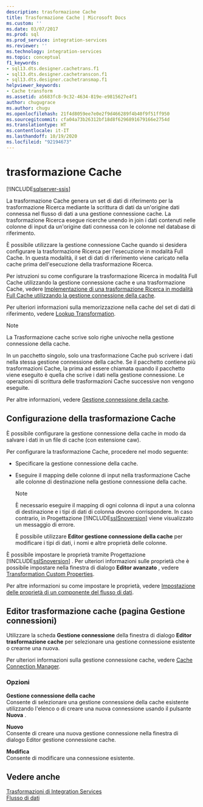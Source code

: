 ```yaml
---
description: trasformazione Cache
title: Trasformazione Cache | Microsoft Docs
ms.custom: ''
ms.date: 03/07/2017
ms.prod: sql
ms.prod_service: integration-services
ms.reviewer: ''
ms.technology: integration-services
ms.topic: conceptual
f1_keywords:
- sql13.dts.designer.cachetrans.f1
- sql13.dts.designer.cachetranscon.f1
- sql13.dts.designer.cachetransmap.f1
helpviewer_keywords:
- Cache transform
ms.assetid: a5683fc8-9c32-4634-819e-e9815627e4f1
author: chugugrace
ms.author: chugu
ms.openlocfilehash: 21f4d8059ee7e0e2f9d466289f4b40f9f51ff950
ms.sourcegitcommit: cfa04a73b26312bf18d8f6296891679166e2754d
ms.translationtype: HT
ms.contentlocale: it-IT
ms.lasthandoff: 10/19/2020
ms.locfileid: "92194673"
---
```

# <a name="cache-transform"></a>trasformazione Cache

[!INCLUDE[sqlserver-ssis](../../../includes/applies-to-version/sqlserver-ssis.md)]


  La trasformazione Cache genera un set di dati di riferimento per la trasformazione Ricerca mediante la scrittura di dati da un'origine dati connessa nel flusso di dati a una gestione connessione cache. La trasformazione Ricerca esegue ricerche unendo in join i dati contenuti nelle colonne di input da un'origine dati connessa con le colonne nel database di riferimento.  
  
 È possibile utilizzare la gestione connessione Cache quando si desidera configurare la trasformazione Ricerca per l'esecuzione in modalità Full Cache. In questa modalità, il set di dati di riferimento viene caricato nella cache prima dell'esecuzione della trasformazione Ricerca.  
  
 Per istruzioni su come configurare la trasformazione Ricerca in modalità Full Cache utilizzando la gestione connessione cache e una trasformazione Cache, vedere [Implementazione di una trasformazione Ricerca in modalità Full Cache utilizzando la gestione connessione della cache](../../connection-manager/lookup-transformation-full-cache-mode-cache-connection-manager.md).  
  
 Per ulteriori informazioni sulla memorizzazione nella cache del set di dati di riferimento, vedere [Lookup Transformation](../../../integration-services/data-flow/transformations/lookup-transformation.md).  
  
> [!NOTE]  
>  La Trasformazione cache scrive solo righe univoche nella gestione connessione della cache.  
  
 In un pacchetto singolo, solo una trasformazione Cache può scrivere i dati nella stessa gestione connessione della cache. Se il pacchetto contiene più trasformazioni Cache, la prima ad essere chiamata quando il pacchetto viene eseguito è quella che scrive i dati nella gestione connessione. Le operazioni di scrittura delle trasformazioni Cache successive non vengono eseguite.  
  
 Per altre informazioni, vedere [Gestione connessione della cache](../../connection-manager/cache-connection-manager.md).  
  
## <a name="configuration-of-the-cache-transform"></a>Configurazione della trasformazione Cache  
 È possibile configurare la gestione connessione della cache in modo da salvare i dati in un file di cache (con estensione caw).  
  
 Per configurare la trasformazione Cache, procedere nel modo seguente:  
  
-   Specificare la gestione connessione della cache.  
  
-   Eseguire il mapping delle colonne di input nella trasformazione Cache alle colonne di destinazione nella gestione connessione della cache.  
  
    > [!NOTE]  
    >  È necessario eseguire il mapping di ogni colonna di input a una colonna di destinazione e i tipi di dati di colonna devono corrispondere. In caso contrario, in Progettazione [!INCLUDE[ssISnoversion](../../../includes/ssisnoversion-md.md)] viene visualizzato un messaggio di errore.  
  
     È possibile utilizzare **Editor gestione connessione della cache** per modificare i tipi di dati, i nomi e altre proprietà delle colonne.  
  
 È possibile impostare le proprietà tramite Progettazione [!INCLUDE[ssISnoversion](../../../includes/ssisnoversion-md.md)] . Per ulteriori informazioni sulle proprietà che è possibile impostare nella finestra di dialogo **Editor avanzato** , vedere [Transformation Custom Properties](../../../integration-services/data-flow/transformations/transformation-custom-properties.md).  
  
 Per altre informazioni su come impostare le proprietà, vedere [Impostazione delle proprietà di un componente del flusso di dati](../../../integration-services/data-flow/set-the-properties-of-a-data-flow-component.md).  
  
## <a name="cache-transformation-editor-connection-manager-page"></a>Editor trasformazione cache (pagina Gestione connessioni)
  Utilizzare la scheda **Gestione connessione** della finestra di dialogo **Editor trasformazione cache** per selezionare una gestione connessione esistente o crearne una nuova.  
  
 Per ulteriori informazioni sulla gestione connessione cache, vedere [Cache Connection Manager](../../connection-manager/cache-connection-manager.md).  
  
### <a name="options"></a>Opzioni  
 **Gestione connessione della cache**  
 Consente di selezionare una gestione connessione della cache esistente utilizzando l'elenco o di creare una nuova connessione usando il pulsante **Nuova** .  
  
 **Nuovo**  
 Consente di creare una nuova gestione connessione nella finestra di dialogo Editor gestione connessione cache.  
  
 **Modifica**  
 Consente di modificare una connessione esistente.  
  
## <a name="see-also"></a>Vedere anche  
 [Trasformazioni di Integration Services](../../../integration-services/data-flow/transformations/integration-services-transformations.md)   
 [Flusso di dati](../../../integration-services/data-flow/data-flow.md)  
  
